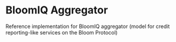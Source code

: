 # BloomIQ Aggregator

Reference implementation for BloomIQ aggregator (model for credit reporting-like services on the Bloom Protocol)
